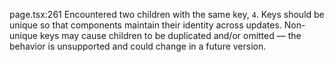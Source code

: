 page.tsx:261 Encountered two children with the same key, `4`. Keys should be unique so that components maintain their identity across updates. Non-unique keys may cause children to be duplicated and/or omitted — the behavior is unsupported and could change in a future version.